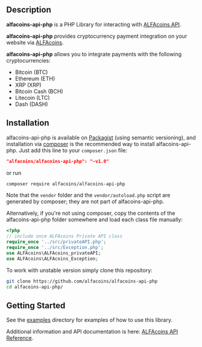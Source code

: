 ## Description

**alfacoins-api-php** is a PHP Library for interacting with [ALFAcoins API](https://www.alfacoins.com/developers).

**alfacoins-api-php** provides cryptocurrency payment integration on your website via [ALFAcoins](https://www.alfacoins.com).

**alfacoins-api-php** allows you to integrate payments with the following cryptocurrencies:
* Bitcoin (BTC)
* Ethereum (ETH)
* XRP (XRP)
* Bitcoin Cash (BCH)
* Litecoin (LTC)
* Dash (DASH)

## Installation

alfacoins-api-php is available on [Packagist](https://packagist.org/packages/alfacoins/alfacoins-api-php) (using semantic versioning), and installation via [composer](https://getcomposer.org) is the recommended way to install alfacoins-api-php. Just add this line to your `composer.json` file:

```json
"alfacoins/alfacoins-api-php": "~v1.0"
```

or run

```sh
composer require alfacoins/alfacoins-api-php
```

Note that the `vendor` folder and the `vendor/autoload.php` script are generated by composer; they are not part of alfacoins-api-php.

Alternatively, if you're not using composer, copy the contents of the alfacoins-api-php folder somewhere and load each class file manually:

```php
<?php
// include once ALFAcoins Private API class
require_once '../src/privateAPI.php';
require_once '../src/Exception.php';
use ALFAcoins\ALFAcoins_privateAPI;
use ALFAcoins\ALFAcoins_Exception;
```

To work with unstable version simply clone this repository:

```sh
git clone https://github.com/alfacoins/alfacoins-api-php
cd alfacoins-api-php/
```

## Getting Started

See the [examples](examples/) directory for examples of how to use this library.

Additional information and API documentation is here: [ALFAcoins API Reference](https://www.alfacoins.com/developers).
